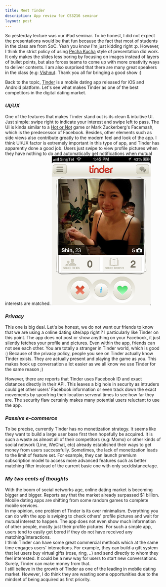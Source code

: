 ```yaml
---
title: Meet Tinder
description: App review for CS3216 seminar
layout: post
---
```


So yesterday lecture was our iPad seminar. To be honest, I did not expect the presentations would be that fun because the fact that most of students in the class are from SoC. Yeah you know I'm just kidding right :p. However, I think the strict policy of using [Pecha Kucha](http://www.youtube.com/watch?v=9NZOt6BkhUg) style of presentation did work. It only makes the slides less boring by focusing on images instead of layers of bullet points, but also forces teams to come up with more creativity ways to deliver contents. I am also surprised that there are many great speakers in the class (e.g: [Vishnu](https://www.facebook.com/vishnuprem?fref=ts)). Thank you all for bringing a good show :)

Back to the topic, [Tinder](https://itunes.apple.com/sg/app/tinder/id547702041?mt=8) is a mobile dating app released for iOS and Android platform. Let's see what makes Tinder as one of the best competitors in the digital dating market.

### <i>UI/UX</i>
One of the features that makes Tinder stand out is its clean & intuitive UI. Just simple: swipe right to indicate your interest and swipe left to pass. The UI is kinda similar to a [Hot or Not](http://en.wikipedia.org/wiki/Hot_or_Not) game or Mark Zuckerberg's Facemash, which is the predecessor of Facebook. Besides, other elements such as side views also contribute greatly to the modern feel and look of the app. I think UI/UX factor is extremely important in this type of app, and  Tinder has apparently done a good job. Users just swipe to view profile pictures when they have nothing to do and automatically get notifications when mutual interests are matched. 
<img class="center" src="/img/Tinder-1.PNG" alt="UI"/>


### <i>Privacy</i>
This one is big deal. Let's be honest, we do not want our friends to know that we are using a online dating site/app right ? I particularly like Tinder on this point. The app does not post or show anything on your Facebook, it just silently fetches your profile and pictures. Even within the app, friends can not see each other. You are totally a stranger in Tinder world, which is good :) Because of the privacy policy, people you see on Tinder actually know Tinder exists. They are actually present and playing the game as you. This makes hook up conversation a lot easier as we all know we use Tinder for the same reason ;)

However, there are reports that Tinder uses Facebook ID and exact distances directly in their API. This leaves a big hole in security as intruders could get other users' Facebook information or even track down the exact movements by spoofring their location serveral times to see how far they are. The security flaw certainly makes many potential users reluctant to use the app.

### <i>Passive e-commerce</i>
To be precise, currently Tinder has no monetization strategy. It seems like they want to build a large user base first then hopefully be acquired. It is such a waste as almost all of their competitors (e.g: Momo) or other kinds of social network (Line, WeChat, etc) already established their ways to get money from users successfully. Sometimes, the lack of monetization leads to the limit of feature set. For example, they can launch premium subscription model to access more advanced features such as better matching filter instead of the current basic one with only sex/distance/age.

### <i>My two cents of thoughts</i>
With the boom of social networks age, online dating market is becoming bigger and bigger. Reports say that the market already surpassed $1 billion. Mobile dating apps are shifting from some random games to complete mobile services.</br>
In my opinion, one problem of Tinder is its over minimalism. Everything you can do with the app is swiping to check others' profile pictures and wait for mutual interest to happen. The app does not even show much information of other people, mostly just their profile pictures. For such a simple app, users tend to easily get bored if they do not have received any matching/interactions.</br>
I think Tinder can have some great commercial methods which at the same time engages users' interactions. For example, they can build a gift system that let users buy virtual gifts (rose, ring, ..) and send directly to whom they feel interested. It could be a new way for users to start new conversations. Surely, Tinder can make money from that.</br>
I still believe in the growth of Tinder as one of the leading in mobile dating market. However, I do think they are wasting some opportunities due to the mindset of being acquired as first priority.